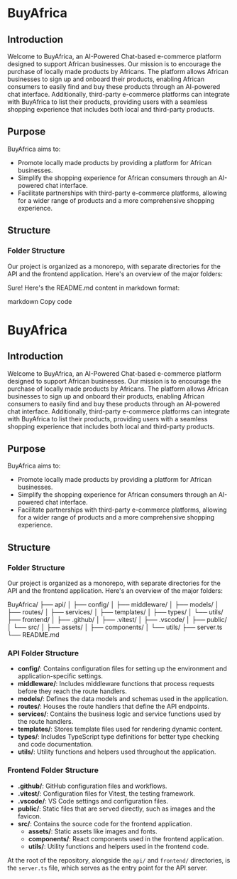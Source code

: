 # BuyAfrica

## Introduction

Welcome to BuyAfrica, an AI-Powered Chat-based e-commerce platform designed to support African businesses. Our mission is to encourage the purchase of locally made products by Africans. The platform allows African businesses to sign up and onboard their products, enabling African consumers to easily find and buy these products through an AI-powered chat interface. Additionally, third-party e-commerce platforms can integrate with BuyAfrica to list their products, providing users with a seamless shopping experience that includes both local and third-party products.

## Purpose

BuyAfrica aims to:

- Promote locally made products by providing a platform for African businesses.
- Simplify the shopping experience for African consumers through an AI-powered chat interface.
- Facilitate partnerships with third-party e-commerce platforms, allowing for a wider range of products and a more comprehensive shopping experience.

## Structure

### Folder Structure

Our project is organized as a monorepo, with separate directories for the API and the frontend application. Here's an overview of the major folders:


Sure! Here's the README.md content in markdown format:

markdown
Copy code
# BuyAfrica

## Introduction

Welcome to BuyAfrica, an AI-Powered Chat-based e-commerce platform designed to support African businesses. Our mission is to encourage the purchase of locally made products by Africans. The platform allows African businesses to sign up and onboard their products, enabling African consumers to easily find and buy these products through an AI-powered chat interface. Additionally, third-party e-commerce platforms can integrate with BuyAfrica to list their products, providing users with a seamless shopping experience that includes both local and third-party products.

## Purpose

BuyAfrica aims to:

- Promote locally made products by providing a platform for African businesses.
- Simplify the shopping experience for African consumers through an AI-powered chat interface.
- Facilitate partnerships with third-party e-commerce platforms, allowing for a wider range of products and a more comprehensive shopping experience.

## Structure

### Folder Structure

Our project is organized as a monorepo, with separate directories for the API and the frontend application. Here's an overview of the major folders:

BuyAfrica/
├── api/
│ ├── config/
│ ├── middleware/
│ ├── models/
│ ├── routes/
│ ├── services/
│ ├── templates/
│ ├── types/
│ └── utils/
├── frontend/
│ ├── .github/
│ ├── .vitest/
│ ├── .vscode/
│ ├── public/
│ └── src/
│ ├── assets/
│ ├── components/
│ └── utils/
├── server.ts
└── README.md

### API Folder Structure

- **config/**: Contains configuration files for setting up the environment and application-specific settings.
- **middleware/**: Includes middleware functions that process requests before they reach the route handlers.
- **models/**: Defines the data models and schemas used in the application.
- **routes/**: Houses the route handlers that define the API endpoints.
- **services/**: Contains the business logic and service functions used by the route handlers.
- **templates/**: Stores template files used for rendering dynamic content.
- **types/**: Includes TypeScript type definitions for better type checking and code documentation.
- **utils/**: Utility functions and helpers used throughout the application.

### Frontend Folder Structure

- **.github/**: GitHub configuration files and workflows.
- **.vitest/**: Configuration files for Vitest, the testing framework.
- **.vscode/**: VS Code settings and configuration files.
- **public/**: Static files that are served directly, such as images and the favicon.
- **src/**: Contains the source code for the frontend application.
  - **assets/**: Static assets like images and fonts.
  - **components/**: React components used in the frontend application.
  - **utils/**: Utility functions and helpers used in the frontend code.

At the root of the repository, alongside the `api/` and `frontend/` directories, is the `server.ts` file, which serves as the entry point for the API server.
